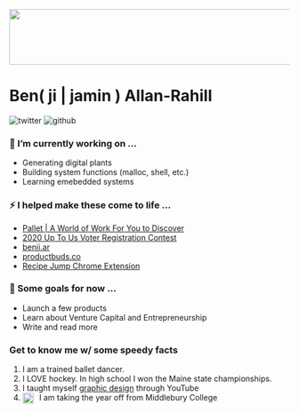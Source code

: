 
<img src="media/otter-cliffs-25 copy.jpg" style="overflow: hidden; height: 100px; width: 1000px;"/>


<h1> Ben( ji | jamin ) Allan-Rahill </h1>

![twitter](https://img.shields.io/twitter/follow/beeejar)
![github](https://img.shields.io/github/followers/benjamin-allanrahill?label=check%20out%20my%20code%21&style=plastic)

### 🔭 I’m currently working on ...


<ul id="projects" styles="display:inline; text-decoration:none">
  <li>Generating digital plants</li>
  <li>Building system functions (malloc, shell, etc.)</li>
  <li>Learning emebedded systems</li>
</ul>

### ⚡️ I helped make these come to life ...


<ul id="projects" styles="display:inline; text-decoration:none">
  <li><a href="https://pallet.xyz">Pallet | A World of Work For You to Discover</a></li>
  <li><a href="https://2020upto.us">2020 Up To Us Voter Registration Contest</a></li>
  <li><a href="https://benji.ar">benji.ar</a></li>
  <li><a href="https://productbuds.co">productbuds.co</a></li>
  <li><a href="https://github.com/benjamin-allanrahill/recipe-jump">Recipe Jump Chrome Extension</a></li>
</ul>

### 🥅 Some goals for now ...
- Launch a few products 
- Learn about Venture Capital and Entrepreneurship 
- Write and read more


### Get to know me w/ some speedy facts
1. I am a trained ballet dancer.
2. I LOVE hockey. In high school I won the Maine state championships.
3. I taught myself [graphic design](https://benallanrahill.com) through YouTube 
4. I am taking the year off from Middlebury College <img src="media/middlogo_newsroom.png" height=20px style="float: left; margin-right: 10px;" />
